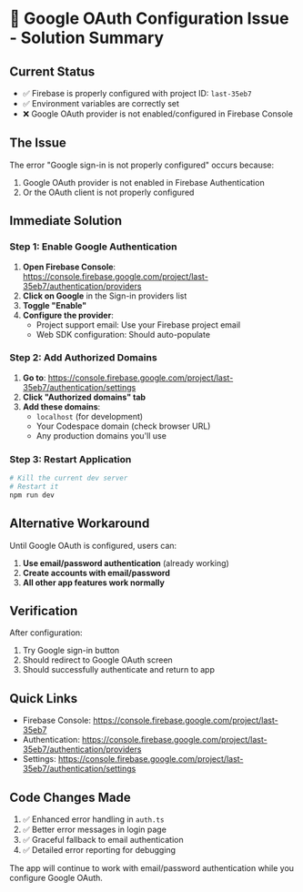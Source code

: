 # 🔧 Google OAuth Configuration Issue - Solution Summary

## Current Status
- ✅ Firebase is properly configured with project ID: `last-35eb7`
- ✅ Environment variables are correctly set
- ❌ Google OAuth provider is not enabled/configured in Firebase Console

## The Issue
The error "Google sign-in is not properly configured" occurs because:
1. Google OAuth provider is not enabled in Firebase Authentication
2. Or the OAuth client is not properly configured

## Immediate Solution

### Step 1: Enable Google Authentication
1. **Open Firebase Console**: https://console.firebase.google.com/project/last-35eb7/authentication/providers
2. **Click on Google** in the Sign-in providers list
3. **Toggle "Enable"** 
4. **Configure the provider**:
   - Project support email: Use your Firebase project email
   - Web SDK configuration: Should auto-populate

### Step 2: Add Authorized Domains
1. **Go to**: https://console.firebase.google.com/project/last-35eb7/authentication/settings
2. **Click "Authorized domains" tab**
3. **Add these domains**:
   - `localhost` (for development)
   - Your Codespace domain (check browser URL)
   - Any production domains you'll use

### Step 3: Restart Application
```bash
# Kill the current dev server
# Restart it
npm run dev
```

## Alternative Workaround
Until Google OAuth is configured, users can:
1. **Use email/password authentication** (already working)
2. **Create accounts with email/password**
3. **All other app features work normally**

## Verification
After configuration:
1. Try Google sign-in button
2. Should redirect to Google OAuth screen
3. Should successfully authenticate and return to app

## Quick Links
- Firebase Console: https://console.firebase.google.com/project/last-35eb7
- Authentication: https://console.firebase.google.com/project/last-35eb7/authentication/providers
- Settings: https://console.firebase.google.com/project/last-35eb7/authentication/settings

## Code Changes Made
1. ✅ Enhanced error handling in `auth.ts`
2. ✅ Better error messages in login page
3. ✅ Graceful fallback to email authentication
4. ✅ Detailed error reporting for debugging

The app will continue to work with email/password authentication while you configure Google OAuth.
